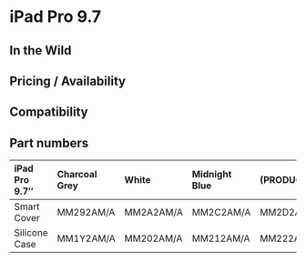 # iPad Pro 9.7

## In the Wild

## Pricing / Availability

## Compatibility

## Part numbers

| iPad Pro 9.7″ | Charcoal Grey | White     | Midnight Blue | (PRODUCT)RED | Stone     | Light Pink | Royal Blue | Apricot   | Lavender  | Yellow    | Mint      | Lilac     |
| :------------ | :------------ | :-------- | :------------ | :----------- | :-------- | :--------- | :--------- | :-------- | :-------- | :-------- | :-------- | :-------- |
| Smart Cover   | MM292AM/A     | MM2A2AM/A | MM2C2AM/A     | MM2D2AM/A    | MM2E2AM/A | MM2F2AM/A  | MM2G2AM/A  | MM2H2AM/A | MM2J2AM/A | MM2K2AM/A | MMG62AM/A | MMG72AM/A |
| Silicone Case | MM1Y2AM/A     | MM202AM/A | MM212AM/A     | MM222AM/A    | MM232AM/A | MM242AM/A  | MM252AM/A  | MM262AM/A | MM272AM/A | MM282AM/A | MMG42AM/A | MMG52AM/A |

